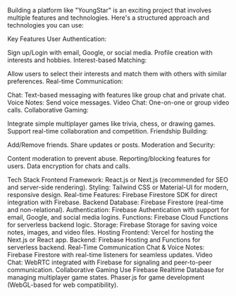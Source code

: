 Building a platform like "YoungStar" is an exciting project that involves multiple features and technologies. Here's a structured approach and technologies you can use:

Key Features
User Authentication:

Sign up/Login with email, Google, or social media.
Profile creation with interests and hobbies.
Interest-based Matching:

Allow users to select their interests and match them with others with similar preferences.
Real-time Communication:

Chat: Text-based messaging with features like group chat and private chat.
Voice Notes: Send voice messages.
Video Chat: One-on-one or group video calls.
Collaborative Gaming:

Integrate simple multiplayer games like trivia, chess, or drawing games.
Support real-time collaboration and competition.
Friendship Building:

Add/Remove friends.
Share updates or posts.
Moderation and Security:

Content moderation to prevent abuse.
Reporting/blocking features for users.
Data encryption for chats and calls.


Tech Stack 
Frontend
Framework: React.js or Next.js (recommended for SEO and server-side rendering).
Styling: Tailwind CSS or Material-UI for modern, responsive design.
Real-time Features: Firebase Firestore SDK for direct integration with Firebase.
Backend
Database: Firebase Firestore (real-time and non-relational).
Authentication: Firebase Authentication with support for email, Google, and social media logins.
Functions: Firebase Cloud Functions for serverless backend logic.
Storage: Firebase Storage for saving voice notes, images, and video files.
Hosting
Frontend: Vercel for hosting the Next.js or React app.
Backend: Firebase Hosting and Functions for serverless backend.
Real-Time Communication
Chat & Voice Notes: Firebase Firestore with real-time listeners for seamless updates.
Video Chat: WebRTC integrated with Firebase for signaling and peer-to-peer communication.
Collaborative Gaming
Use Firebase Realtime Database for managing multiplayer game states.
Phaser.js for game development (WebGL-based for web compatibility).
